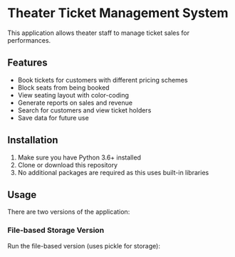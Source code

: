 # Theater Ticket Management System

This application allows theater staff to manage ticket sales for performances.

## Features

- Book tickets for customers with different pricing schemes
- Block seats from being booked
- View seating layout with color-coding
- Generate reports on sales and revenue
- Search for customers and view ticket holders
- Save data for future use

## Installation

1. Make sure you have Python 3.6+ installed
2. Clone or download this repository
3. No additional packages are required as this uses built-in libraries

## Usage

There are two versions of the application:

### File-based Storage Version

Run the file-based version (uses pickle for storage):

